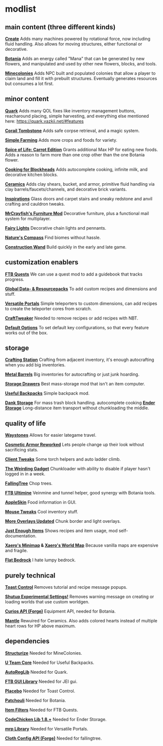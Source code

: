 # modlist

## main content (three different kinds)

**[Create](https://www.curseforge.com/minecraft/mc-mods/create)**
Adds many machines powered by rotational force, now including fluid handling. Also allows for moving structures, either functional or decorative.

**[Botania](https://www.curseforge.com/minecraft/mc-mods/botaniacus)**
Adds an energy called "Mana" that can be generated by new flowers, and manipulated and used by other new flowers, blocks, and tools. 

**[Minecolonies](https://www.curseforge.com/minecraft/mc-mods/minecolonies)**
Adds NPC built and populated colonies that allow a player to claim land and fill it with prebuilt structures. Eventually generates resources but consumes a lot first.

## minor content

**[Quark](https://www.curseforge.com/minecraft/mc-mods/quark)**
Adds many QOL fixes like inventory management buttons, reacharound placing, simple harvesting, and everything else mentioned here: https://quark.vazkii.net/#features

**[Corail Tombstone](https://www.curseforge.com/minecraft/mc-mods/corail-tombstone)**
Adds safe corpse retrieval, and a magic system.

**[Simple Farming](https://www.curseforge.com/minecraft/mc-mods/simple-farming)**
Adds more crops and foods for variety.

**[Spice of Life: Carrot Edition](https://www.curseforge.com/minecraft/mc-mods/spice-of-life-carrot-edition)**
Grants additional Max HP for eating new foods. Adds a reason to farm more than one crop other than the one Botania flower.

**[Cooking for Blockheads](https://www.curseforge.com/minecraft/mc-mods/cooking-for-blockheads)**
Adds autocomplete cooking, infinite milk, and decorative kitchen blocks.

**[Ceramics](https://www.curseforge.com/minecraft/mc-mods/ceramics)**
Adds clay shears, bucket, and armor, primitive fluid handling via clay barrels/faucets/channels, and decorative brick variants.

**[Inspirations](https://www.curseforge.com/minecraft/mc-mods/inspirations)**
Glass doors and carpet stairs and sneaky redstone and anvil crafting and cauldron tweaks.

**[MrCrayfish's Furniture Mod](https://www.curseforge.com/minecraft/mc-mods/mrcrayfish-furniture-mod)**
Decorative furniture, plus a functional mail system for multiplayer.

**[Fairy Lights](https://www.curseforge.com/minecraft/mc-mods/fairy-lights)**
Decorative chain lights and pennants.

**[Nature's Compass](https://www.curseforge.com/minecraft/mc-mods/natures-compass/)**
Find biomes without hassle.

**[Construction Wand](https://www.curseforge.com/minecraft/mc-mods/construction-wand)**
Build quickly in the early and late game.

## customization enablers
**[FTB Quests](https://www.curseforge.com/minecraft/mc-mods/ftb-quests)**
We can use a quest mod to add a guidebook that tracks progress.

**[Global Data- & Resourcepacks](https://www.curseforge.com/minecraft/mc-mods/drp-global-datapack)**
To add custom recipes and dimensions and stuff.

**[Versatile Portals](https://www.curseforge.com/minecraft/mc-mods/versatile-portals)**
Simple teleporters to custom dimensions, can add recipes to create the teleporter cores from scratch.

**[CraftTweaker](https://www.curseforge.com/minecraft/mc-mods/crafttweaker)**
Needed to remove recipes or add recipes with NBT.

**[Default Options](https://www.curseforge.com/minecraft/mc-mods/default-options)**
To set default key configurations, so that every feature works out of the box.

## storage

**[Crafting Station](https://www.curseforge.com/minecraft/mc-mods/crafting-station)**
Crafting from adjacent inventory, it's enough autocrafting when you add big inventories.

**[Metal Barrels](https://www.curseforge.com/minecraft/mc-mods/metal-barrels)**
Big inventories for autocrafting or just junk hoarding.

**[Storage Drawers](https://www.curseforge.com/Minecraft/mc-mods/storage-drawers)**
Best mass-storage mod that isn't an item computer.

**[Useful Backpacks](https://www.curseforge.com/minecraft/mc-mods/useful-backpacks)**
Simple backpack mod.

**[Dank Storage](https://www.curseforge.com/minecraft/mc-mods/dank-storage)**
For mass trash block handling.
autocomplete cooking
**[Ender Storage](https://www.curseforge.com/minecraft/mc-mods/ender-storage-1-8)**
Long-distance item transport without chunkloading the middle.

## quality of life

**[Waystones](https://www.curseforge.com/minecraft/mc-mods/waystones)**
Allows for easier lategame travel.

**[Cosmetic Armor Reworked](https://www.curseforge.com/minecraft/mc-mods/cosmetic-armor-reworked)**
Lets people change up their look without sacrificing stats.

**[Client Tweaks](https://www.curseforge.com/minecraft/mc-mods/client-tweaks)**
Some torch helpers and auto ladder climb.

**[The Weirding Gadget](https://www.curseforge.com/minecraft/mc-mods/the-weirding-gadget)**
Chunkloader with ability to disable if player hasn't logged in in a week.

**[FallingTree](https://www.curseforge.com/minecraft/mc-mods/falling-tree)**
Chop trees.

**[FTB Ultimine](https://www.curseforge.com/minecraft/mc-mods/ftb-ultimine)**
Veinmine and tunnel helper, good synergy with Botania tools.

**[AppleSkin](https://www.curseforge.com/minecraft/mc-mods/appleskin)**
Food information in GUI.

**[Mouse Tweaks](https://www.curseforge.com/minecraft/mc-mods/mouse-tweaks)**
Cool inventory stuff.

**[More Overlays Updated](https://www.curseforge.com/minecraft/mc-mods/more-overlays-updated)**
Chunk border and light overlays.

**[Just Enough Items](https://www.curseforge.com/minecraft/mc-mods/jei)**
Shows recipes and item usage, mod self-documentation.

**[Xaero's Minimap](https://www.curseforge.com/minecraft/mc-mods/xaeros-minimap) & [Xaero's World Map](https://www.curseforge.com/minecraft/mc-mods/xaeros-world-map)**
Because vanilla maps are expensive and fragile.

**[Flat Bedrock](https://www.curseforge.com/minecraft/mc-mods/flat-bedrock)**
I hate lumpy bedrock.

## purely technical

**[Toast Control](https://www.curseforge.com/minecraft/mc-mods/toast-control)**
Removes tutorial and recipe message popups.

**[Shutup Experimental Settings!](https://www.curseforge.com/minecraft/mc-mods/shutup-experimental-settings)**
Removes warning message on creating or loading worlds that use custom worldgen.

**[Curios API (Forge)](https://www.curseforge.com/minecraft/mc-mods/curios)**
Equipment API, needed for Botania.

**[Mantle](https://www.curseforge.com/minecraft/mc-mods/mantle)**
Rewuired for Ceramics. Also adds colored hearts instead of multiple heart rows for HP above maximum.

## dependencies

**[Structurize](https://www.curseforge.com/minecraft/mc-mods/structurize)**
Needed for MineColonies.

**[U Team Core](https://www.curseforge.com/minecraft/mc-mods/u-team-core)**
Needed for Useful Backpacks.

**[AutoRegLib](https://www.curseforge.com/minecraft/mc-mods/autoreglib)**
Needed for Quark.

**[FTB GUI Library](https://www.curseforge.com/minecraft/mc-mods/ftb-gui-library)**
Needed for JEI gui.

**[Placebo](https://www.curseforge.com/minecraft/mc-mods/placebo)**
Needed for Toast Control.

**[Patchouli](https://www.curseforge.com/minecraft/mc-mods/patchouli)**
Needed for Botania.

**[Item Filters](https://www.curseforge.com/minecraft/mc-mods/item-filters)**
Needed for FTB Quests.

**[CodeChicken Lib 1.8.+](https://www.curseforge.com/minecraft/mc-mods/codechicken-lib-1-8)**
Needed for Ender Storage.

**[mrp Library](https://www.curseforge.com/minecraft/mc-mods/mrp-library)**
Needed for Versatile Portals.

**[Cloth Config API (Forge)](https://www.curseforge.com/minecraft/mc-mods/cloth-config-forge)**
Needed for fallingtree.